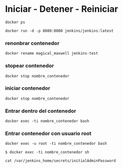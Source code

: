 # Iniciar - Detener - Reiniciar
```
docker ps 
```
```
docker run -d -p 8080:8080 jenkins/jenkins:latest
```

### renonbrar contenedor
```
docker rename magical_maxwell jenkins-test
```

### stopear contenedor
```
docker stop nombre_contenedor
```

### iniciar contenedor
```
docker stop nombre_contenedor
```
### Entrar dentro del contenedor
```
docker exec -ti nombre_contenedor bash 
```
### Entrar contenedor con usuario root
```
docker exec -u root -ti nombre_contenedor bash 
```
```
$ docker exec -ti nombre_contenedor sh

cat /var/jenkins_home/secrets/initialAdminPassword
```
